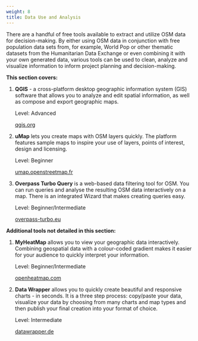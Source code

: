 ```yaml
---
weight: 8
title: Data Use and Analysis
---
```


There are a handful of free tools available to extract and utilize OSM data for decision-making. By either using OSM data in conjunction with free population data sets from, for example, World Pop or other thematic datasets from the Humanitarian Data Exchange or even combining it with your own generated data, various tools can be used to clean, analyze and visualize information to inform project planning and decision-making.

**This section covers:** 


1. **QGIS** - a cross-platform desktop geographic information system (GIS) software that allows you to analyze and edit spatial information, as well as compose and export geographic maps.

    Level: Advanced
    
    [qgis.org](https://qgis.org/en/site/index.html)

1. **uMap** lets you create maps with OSM layers quickly. The platform features sample maps to inspire your use of layers, points of interest, design and licensing.

    Level: Beginner
    
    [umap.openstreetmap.fr](https://umap.openstreetmap.fr/en/)


1. **Overpass Turbo Query** is a web-based data filtering tool for OSM. You can run queries and analyse the resulting OSM data interactively on a map. There is an integrated Wizard that makes creating queries easy.

    Level: Beginner/Intermediate
    
    [overpass-turbo.eu](https://overpass-turbo.eu/)


**Additional tools not detailed in this section:** 

1. **MyHeatMap** allows you to view your geographic data interactively. Combining geospatial data with a colour-coded gradient makes it easier for your audience to quickly interpret your information. 

    Level: Beginner/Intermediate
    
    [openheatmap.com](http://www.openheatmap.com/)

3. **Data Wrapper** allows you to quickly create beautiful and responsive charts - in seconds. It is a three step process: copy/paste your data, visualize your data by choosing from many charts and map types and then publish your final creation into your format of choice.

    Level: Intermediate 
    
    [datawrapper.de](https://www.datawrapper.de/)

